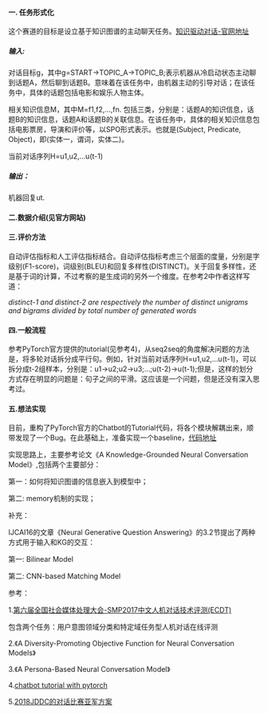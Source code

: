 #### 一. 任务形式化

这个赛道的目标是设立基于知识图谱的主动聊天任务。[知识驱动对话-官网地址](http://lic2019.ccf.org.cn/talk)

##### 输入: 

对话目标g，其中g=START->TOPIC\_A->TOPIC\_B;表示机器从冷启动状态主动聊到话题A，然后聊到话题B。意味着在该任务中，由机器主动的引导对话；在该任务中，具体的话题包括电影和娱乐人物主体。

相关知识信息M，其中M=f1,f2,...,fn. 包括三类，分别是：话题A的知识信息，话题B的知识信息，话题A和话题B的关联信息。在该任务中，具体的相关知识信息包括电影票房，导演和评价等，以SPO形式表示。也就是(Subject, Predicate, Object)，即(实体一，谓词，实体二)。

当前对话序列H=u1,u2,...u(t-1)

##### 输出：

机器回复ut.

#### 二.数据介绍(见官方网站)

#### 三.评价方法

自动评估指标和人工评估指标结合。自动评估指标考虑三个层面的度量，分别是字级别(F1-score)，词级别(BLEU)和回复多样性(DISTINCT)。关于回复多样性，还是基于词的计算，不过考察的是生成词的另外一个维度。在参考2中作者这样写道：

_distinct-1 and distinct-2
are respectively the number of distinct unigrams and bigrams divided by total number of generated words_

#### 四.一般流程

参考PyTorch官方提供的tutorial(见参考4)，从seq2seq的角度解决问题的方法是，将多轮对话拆分成平行句。例如，针对当前对话序列H=u1,u2,...u(t-1)，可以拆分成t-2组样本，分别是：u1->u2;u2->u3;...;u(t-2)->u(t-1);但是，这样的划分方式存在明显的问题是：句子之间的平滑。这应该是一个问题，但是还没有深入思考过。

#### 五.想法实现

目前，重构了PyTorch官方的Chatbot的Tutorial代码，将各个模块解耦出来，顺带发现了一个Bug。在此基础上，准备实现一个baseline，[代码地址](https://github.com/zhpmatrix/lic2019-competition)

实现思路上，主要参考论文《A Knowledge-Grounded Neural Conversation Model》,包括两个主要部分：

第一：如何将知识图谱的信息嵌入到模型中；

第二: memory机制的实现；


补充：

IJCAI16的文章《Neural Generative Question Answering》的3.2节提出了两种方式用于输入和KG的交互：

第一: Bilinear Model

第二: CNN-based Matching Model



参考：

1.[第六届全国社会媒体处理大会-SMP2017中文人机对话技术评测(ECDT)](http://ir.hit.edu.cn/SMP2017-ECDT)

包含两个任务：用户意图领域分类和特定域任务型人机对话在线评测

2.《A Diversity-Promoting Objective Function for Neural Conversation Models》

3.《A Persona-Based Neural Conversation Model》

4.[chatbot tutorial with pytorch](https://pytorch.org/tutorials/beginner/chatbot_tutorial.html)


5.[2018JDDC的对话比赛亚军方案](https://github.com/Dikea/Dialog-System-with-Task-Retrieval-and-Seq2seq)
